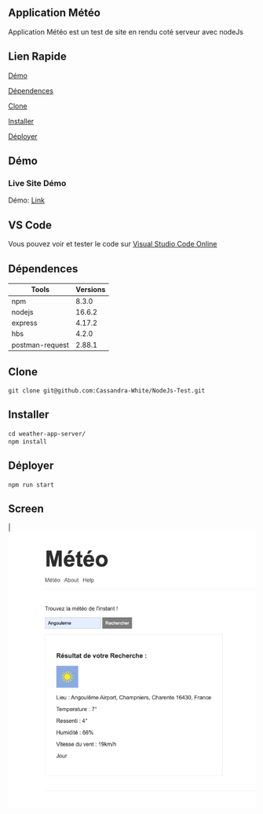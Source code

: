## Application Météo

Application Météo est un test de site en rendu coté serveur avec nodeJs

##  Lien Rapide

[Démo](#démo)

[Dépendences](#dépendences)

[Clone](#clone)

[Installer](#installer)

[Déployer](#déployer)


## Démo

### Live Site Démo

Démo: [Link](https://weather-app-exemple.hero)


 ## VS Code 
 
 Vous pouvez voir et tester le code sur [Visual Studio Code Online](https://github.dev/Cassandra-White/NodeJs-Test)

## Dépendences

    
| Tools                      | Versions |
| -------------------------  | -------- |
| npm                        | 8.3.0    |
| nodejs                     | 16.6.2   |
| express                    | 4.17.2   |
| hbs                        | 4.2.0    |
| postman-request            | 2.88.1   |


## Clone

```
git clone git@github.com:Cassandra-White/NodeJs-Test.git
```

## Installer

```
cd weather-app-server/
npm install
```

## Déployer

```
npm run start
```

## Screen

| ![Météo](https://github.com/Cassandra-White/NodeJs-Test/blob/main/weather-app-server/screenMe%CC%81te%CC%81oApp.png) 
 
